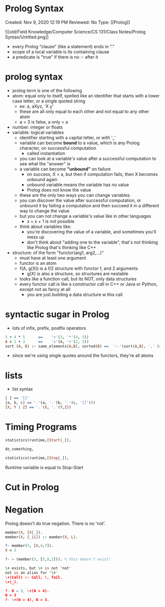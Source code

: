 # Prolog Syntax

Created: Nov 9, 2020 12:19 PM
Reviewed: No
Type: [[Prolog]]

![[old/Field Knowledge/Computer Science/CS 131/Class Notes/Prolog Syntax/Untitled.png]]

- every Prolog "clause" (like a statement) ends in "."
- scope of a local variable is its containing clause
- a predicate is "true" if there is no :- after it

# prolog syntax

- prolog term is one of the following
- atom: equal only to itself, spelled like an identifier that starts with a lower case letter, or a single quoted string
    - ex: a, aXyz, 'X y'
    - these are all only equal to each other and not equal to any other atom
    - a = 3 is false, a only = a
- number: integer or floats
- variable: logical variables
    - identifier starting with a capital letter, or with '_'
    - variable can become **bound** to a value, which is any Prolog character, on successful computation
        - called instantiation
    - you can look at a variable's value after a successful computation to see what the "answer" is
    - a variable can become **"unbound"** on failure
        - on success, X = a, but then if computation fails, then X becomes unbound again
        - unbound variable means the variable has no value
        - Prolog does not know the value
    - these are the only two ways you can change variables
    - you can discover the value after successful computation, or unbound it by failing a computation and then succeed it in a different way to change the value
    - but you can not change a variable's value like in other languages
        - x = x + 1 is not possible
    - think about variables like:
        - you're discovering the value of a variable, and sometimes you'll mess up
        - don't think about "adding one to the variable", that's not thinking like Prolog that's thinking like C++
- structure: of the form "functor(arg1, arg2,...)"
    - must have at least one argument
    - functor is an atom
    - f(A, g(X)) is a f/2 structure with functor f, and 2 arguments
        - g(X) is also a structure, so structures are nestable
    - looks like a function call, but its NOT, only data structures
    - every functor call is like a constructor call in C++ or Java or Python, except not as fancy at all
        - you are just building a data structure w this call

# syntactic sugar in Prolog

- lots of infix, prefix, postfix operators

```prolog
3 + 4 * 5      ==    '+'(3, '*'(4, 5))
A = 2 + 3      ==    '='(A, '+'(2, 3))
sort (A, B) :- same_elements(A,B), sorted(B) ==  ':-'(sort(A,B), ',' (same_elements(A,B), sorted(B))
```

- since we're using single quotes around the functors, they're all atoms

# lists

- list syntax

```prolog
[ ] == '[]'
[a, b, c] == '.'(a, '.'(b, '.'(c, '[]')))
[X, Y | Z] == '.'(X, '.'(Y,Z))
```

# Timing Programs

```prolog
statistics(runtime,[Start|_]),

do_something,

statistics(runtime,[Stop|_]),
```

Runtime variable is equal to Stop-Start

# Cut in Prolog

# Negation

Prolog doesn't do true negation. There is no 'not'.

```prolog
member(X, [X|_]).
member(X, [_|L]) :- member(X, L).

?- member(3, [X,4,7]).
X = 3

?- ~ (member(3, [5,9,2])). % this doesn't exist!

\+ exists, but \+ is not 'not'
not is an alias for '\+'
\+(Call) :- Call, !, fail.
\+(_).

?- N = 3, \+(N = 4).
N = 3
?- \+(N = 4), N = 3.

```